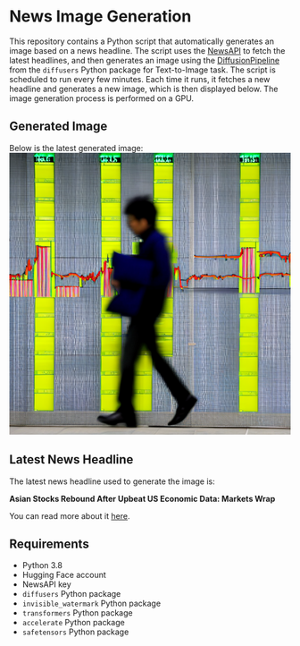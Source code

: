 # News Image Generation
This repository contains a Python script that automatically generates an image based on a news headline. The script uses the [NewsAPI](https://newsapi.org/) to fetch the latest headlines, and then generates an image using the [DiffusionPipeline](https://github.com/huggingface/diffusers) from the `diffusers` Python package for Text-to-Image task.
The script is scheduled to run every few minutes. Each time it runs, it fetches a new headline and generates a new image, which is then displayed below. The image generation process is performed on a GPU.

## Generated Image
Below is the latest generated image:
![Generated Image](image.png)

## Latest News Headline
The latest news headline used to generate the image is:

**Asian Stocks Rebound After Upbeat US Economic Data: Markets Wrap**

You can read more about it [here](https://news.google.com/rss/articles/CBMiggFBVV95cUxNRjRLc25idUNKUTZVMlpDZzFtd3ZzdVF6WElBVjJhVGNLb3lxaWM2NExxX0dpVjFIa212MV9yMld0ZzVnTHY3RXRrbVJZTTFRV3RiVzRfd3pERGdfX0xKTXNJbHg2alEzZnRKT0YtT19zbFgxT2lFbjRTQkpVS2dzdmpn?oc=5).

## Requirements
- Python 3.8
- Hugging Face account
- NewsAPI key
- `diffusers` Python package
- `invisible_watermark` Python package
- `transformers` Python package
- `accelerate` Python package
- `safetensors` Python package
